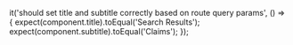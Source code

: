 it('should set title and subtitle correctly based on route query params', () => {
      expect(component.title).toEqual('Search Results');
      expect(component.subtitle).toEqual('Claims');
  });
